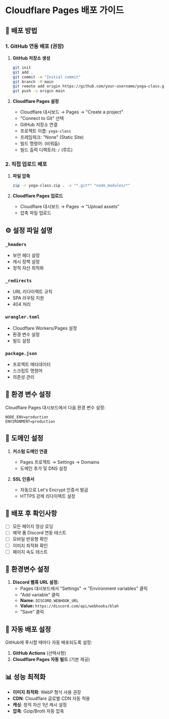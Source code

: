 # Cloudflare Pages 배포 가이드

## 🚀 배포 방법

### 1. GitHub 연동 배포 (권장)

1. **GitHub 저장소 생성**
   ```bash
   git init
   git add .
   git commit -m "Initial commit"
   git branch -M main
   git remote add origin https://github.com/your-username/yoga-class.git
   git push -u origin main
   ```

2. **Cloudflare Pages 설정**
   - Cloudflare 대시보드 → Pages → "Create a project"
   - "Connect to Git" 선택
   - GitHub 저장소 연결
   - 프로젝트 이름: `yoga-class`
   - 프레임워크: "None" (Static Site)
   - 빌드 명령어: (비워둠)
   - 빌드 출력 디렉토리: `/` (루트)

### 2. 직접 업로드 배포

1. **파일 압축**
   ```bash
   zip -r yoga-class.zip . -x "*.git*" "node_modules/*"
   ```

2. **Cloudflare Pages 업로드**
   - Cloudflare 대시보드 → Pages → "Upload assets"
   - 압축 파일 업로드

## ⚙️ 설정 파일 설명

### `_headers`
- 보안 헤더 설정
- 캐시 정책 설정
- 정적 자산 최적화

### `_redirects`
- URL 리다이렉트 규칙
- SPA 라우팅 지원
- 404 처리

### `wrangler.toml`
- Cloudflare Workers/Pages 설정
- 환경 변수 설정
- 빌드 설정

### `package.json`
- 프로젝트 메타데이터
- 스크립트 명령어
- 의존성 관리

## 🔧 환경 변수 설정

Cloudflare Pages 대시보드에서 다음 환경 변수 설정:

```
NODE_ENV=production
ENVIRONMENT=production
```

## 📱 도메인 설정

1. **커스텀 도메인 연결**
   - Pages 프로젝트 → Settings → Domains
   - 도메인 추가 및 DNS 설정

2. **SSL 인증서**
   - 자동으로 Let's Encrypt 인증서 발급
   - HTTPS 강제 리다이렉트 설정

## 🚀 배포 후 확인사항

- [ ] 모든 페이지 정상 로딩
- [ ] 예약 폼 Discord 연동 테스트
- [ ] 모바일 반응형 확인
- [ ] 이미지 최적화 확인
- [ ] 페이지 속도 테스트

## 🔄 환경변수 설정

1. **Discord 웹훅 URL 설정:**
   - Pages 대시보드에서 "Settings" → "Environment variables" 클릭
   - "Add variable" 클릭
   - **Name:** `DISCORD_WEBHOOK_URL`
   - **Value:** `https://discord.com/api/webhooks/blah`
   - "Save" 클릭

## 🔄 자동 배포 설정

GitHub에 푸시할 때마다 자동 배포되도록 설정:

1. **GitHub Actions** (선택사항)
2. **Cloudflare Pages 자동 빌드** (기본 제공)

## 📊 성능 최적화

- **이미지 최적화**: WebP 형식 사용 권장
- **CDN**: Cloudflare 글로벌 CDN 자동 적용
- **캐싱**: 정적 자산 1년 캐시 설정
- **압축**: Gzip/Brotli 자동 압축
